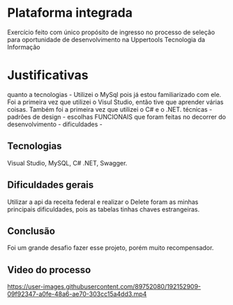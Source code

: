 # Plataforma integrada

Exercício feito com único propósito de ingresso no processo de seleção para oportunidade de desenvolvimento na Uppertools Tecnologia da Informação


# Justificativas

quanto a tecnologias - Utilizei o MySql pois já estou familiarizado com ele. Foi a primeira vez que utilizei o Visul Studio, então tive que aprender várias coisas. Também foi a primeira vez que utilizei o C# e o .NET.
técnicas - 
padrões de design - 
escolhas FUNCIONAIS que foram feitas no decorrer do desenvolvimento - 
dificuldades - 


## Tecnologias

Visual Studio, MySQL, C# .NET, Swagger.

## Dificuldades gerais

Utilizar a api da receita federal e realizar o Delete foram as minhas principais dificuldades, pois as tabelas tinhas chaves estrangeiras.

## Conclusão

Foi um grande desafio fazer esse projeto, porém muito recompensador.

## Video do processo



https://user-images.githubusercontent.com/89752080/192152909-09f92347-a0fe-48a6-ae70-303cc15a4dd3.mp4


